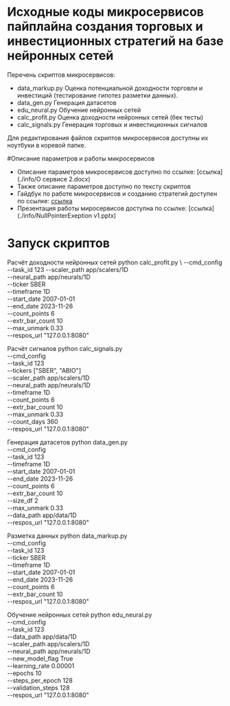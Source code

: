 # Исходные коды микросервисов пайплайна создания торговых и инвестиционных стратегий на базе нейронных сетей

Перечень скриптов микросервисов:   
- data_markup.py		Оценка потенциальной доходности торговли и инвестиций (тестирование гипотез разметки данных).
- data_gen.py			Генерация датасетов
- edu_neural.py			Обучение нейронных сетей
- calc_profit.py		Оценка доходности нейронных сетей (бек тесты)
- calc_signals.py		Генерация торговых и инвестиционных сигналов

Для редактирования файлов скриптов микросервисов доступны их ноутбуки в коревой папке.

#Описание параметров и работы микросервисов
- Описание параметров микросервисов доступно по ссылке: [ссылка](./info/О сервисе 2.docx)
- Также описание параметров доступно по тексту скриптов
- Гайдбук по работе микросервисов и созданию стратегий доступен по ссылке: [ссылка](./how-to-guide.docx)
- Презентация работы миросервисов доступна по ссылке: [ссылка](./info/NullPointerExeption v1.pptx)

# Запуск скриптов
Расчёт доходности нейронных сетей
python calc_profit.py \ 
	--cmd_config \
	--task_id 123
	--scaler_path app/scalers/1D \
	--neural_path app/neurals/1D \
	--ticker SBER \
	--timeframe 1D \
	--start_date 2007-01-01 \
	--end_date 2023-11-26 \
	--count_points 6 \
	--extr_bar_count 10 \
	--max_unmark 0.33 \
	--respos_url "127.0.0.1:8080"

Расчёт сигналов
python calc_signals.py  \
	--cmd_config \
	--task_id 123 \
	--tickers ["SBER", "ABIO"] \
	--scaler_path app/scalers/1D \
	--neural_path app/neurals/1D \
	--timeframe 1D \
	--count_points 6 \
	--extr_bar_count 10 \
	--max_unmark 0.33 \
	--count_days 360 \
	--respos_url "127.0.0.1:8080"

Генерация датасетов
python data_gen.py \
	--cmd_config \
	--task_id 123 \
	--timeframe 1D \
	--start_date 2007-01-01 \
	--end_date 2023-11-26 \
	--count_points 6 \
	--extr_bar_count 10 \
	--size_df 2 \
	--max_unmark 0.33 \
	--data_path app/data/1D \
	--respos_url "127.0.0.1:8080"

Разметка данных
python data_markup.py \
	--cmd_config \
	--task_id 123 \
	--ticker SBER \
	--timeframe 1D \
	--start_date 2007-01-01 \
	--end_date 2023-11-26 \
	--count_points 6 \
	--extr_bar_count 10 \
	--respos_url "127.0.0.1:8080"

Обучение нейронных сетей
python edu_neural.py \
	--cmd_config \
	--task_id 123 \
	--data_path app/data/1D \
	--scaler_path app/scalers/1D \
	--neural_path app/neurals/1D \
	--new_model_flag True \
	--learning_rate 0.00001 \
	--epochs 10 \
	--steps_per_epoch 128 \
	--validation_steps 128 \
	--respos_url "127.0.0.1:8080"